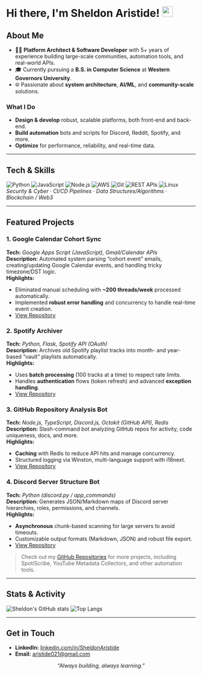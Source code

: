 <!--
**Aristide021/Aristide021** is a ✨ _special_ ✨ repository because its `README.md` (this file) appears on your GitHub profile.

Here are some ideas to get you started:

- 🔭 I’m currently working on ...
- 🌱 I’m currently learning ...
- 👯 I’m looking to collaborate on ...
- 🤔 I’m looking for help with ...
- 💬 Ask me about ...
- 📫 How to reach me: ...
- 😄 Pronouns: ...
- ⚡ Fun fact: ...
-->

<!--
    Example GitHub Profile README for Sheldon Aristide
    Replace placeholders (e.g., [YourName], [YourLinkedIn], etc.) with real information.
-->

# Hi there, I'm Sheldon Aristide! <img src="https://media.giphy.com/media/hvRJCLFzcasrR4ia7z/giphy.gif" width="28">

## About Me
- 👨‍💻 **Platform Architect & Software Developer** with 5+ years of experience building large-scale communities, automation tools, and real-world APIs.
- 🎓 Currently pursuing a **B.S. in Computer Science** at **Western Governors University**.
- 🌐 Passionate about **system architecture**, **AI/ML**, and **community-scale** solutions.

### What I Do
- **Design & develop** robust, scalable platforms, both front-end and back-end.
- **Build automation** bots and scripts for Discord, Reddit, Spotify, and more.
- **Optimize** for performance, reliability, and real-time data.

---

## Tech & Skills
![Python](https://img.shields.io/badge/Python-3776AB?style=flat&logo=python&logoColor=white)
![JavaScript](https://img.shields.io/badge/JavaScript-323330?style=flat&logo=javascript&logoColor=F7DF1E)
![Node.js](https://img.shields.io/badge/Node.js-43853D?style=flat&logo=node-dot-js&logoColor=white)
![AWS](https://img.shields.io/badge/AWS-232F3E?style=flat&logo=amazon-aws&logoColor=white)
![Git](https://img.shields.io/badge/Git-F05032?style=flat&logo=git&logoColor=white)
![REST APIs](https://img.shields.io/badge/REST-61DAFB?style=flat&logo=rest&logoColor=white)
![Linux](https://img.shields.io/badge/Linux-FCC624?style=flat&logo=linux&logoColor=black)
<br>
_Security & Cyber_ · _CI/CD Pipelines_ · _Data Structures/Algorithms_ · _Blockchain / Web3_  

---

## Featured Projects

### 1. Google Calendar Cohort Sync
**Tech:** *Google Apps Script (JavaScript), Gmail/Calendar APIs*  
**Description:** Automated system parsing “cohort event” emails, creating/updating Google Calendar events, and handling tricky timezone/DST logic.  
**Highlights:**
- Eliminated manual scheduling with **~200 threads/week** processed automatically.
- Implemented **robust error handling** and concurrency to handle real-time event creation.
- [View Repository](https://github.com/aristide021/google-calendar-cohort-sync)

### 2. Spotify Archiver
**Tech:** *Python, Flask, Spotify API (OAuth)*  
**Description:** Archives old Spotify playlist tracks into month- and year-based “vault” playlists automatically.  
**Highlights:**
- Uses **batch processing** (100 tracks at a time) to respect rate limits.
- Handles **authentication** flows (token refresh) and advanced **exception handling**.
- [View Repository](https://github.com/aristide021/spotify-archiver)

### 3. GitHub Repository Analysis Bot
**Tech:** *Node.js, TypeScript, Discord.js, Octokit (GitHub API), Redis*  
**Description:** Slash-command bot analyzing GitHub repos for activity, code uniqueness, docs, and more.  
**Highlights:**
- **Caching** with Redis to reduce API hits and manage concurrency.
- Structured logging via Winston, multi-language support with i18next.
- [View Repository](https://github.com/Aristide021/GitHub-Repository-Analysis-Bot)

### 4. Discord Server Structure Bot
**Tech:** *Python (discord.py / app_commands)*  
**Description:** Generates JSON/Markdown maps of Discord server hierarchies, roles, permissions, and channels.  
**Highlights:**
- **Asynchronous** chunk-based scanning for large servers to avoid timeouts.
- Customizable output formats (Markdown, JSON) and robust file export.
- [View Repository](https://github.com/aristide021/discord-server-structure-bot)

> Check out my [GitHub Repositories](https://github.com/aristide021?tab=repositories) for more projects, including SpotiScribe, YouTube Metadata Collectors, and other automation tools.

---

## Stats & Activity
<!-- Optionally include GitHub stats or language cards using shields.io or an external service. Example below: -->

![Sheldon's GitHub stats](https://github-readme-stats.vercel.app/api?username=aristide021&show_icons=true&theme=radical)
![Top Langs](https://github-readme-stats.vercel.app/api/top-langs/?username=aristide021&layout=compact&theme=radical)

---

## Get in Touch

- **LinkedIn:** [linkedin.com/in/SheldonAristide](https://www.linkedin.com/in/SheldonAristide/)
- **Email:** [aristide021@gmail.com](mailto:aristide021@gmail.com)

<div align="center">
  
  _“Always building, always learning.”_
  
</div>
